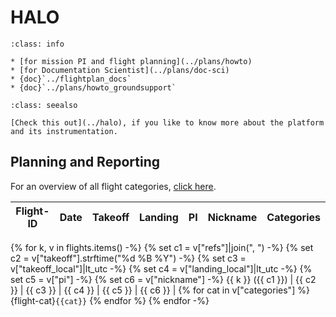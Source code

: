 <!-- This file was created automatically -->
# HALO

```{admonition} How-to
:class: info

* [for mission PI and flight planning](../plans/howto)
* [for Documentation Scientist](../plans/doc-sci)
* {doc}`../flightplan_docs`
* {doc}`../plans/howto_groundsupport`
```

```{admonition} Background information
:class: seealso

[Check this out](../halo), if you like to know more about the platform and its instrumentation.
```

## Planning and Reporting

For an overview of all flight categories, [click here](flight_categories).

Flight-ID | Date | Takeoff | Landing | PI | Nickname | Categories
--- | --- | --- | --- | --- | --- | ---
{% for k, v in flights.items() -%}
{% set c1 = v["refs"]|join(", ") -%}
{% set c2 = v["takeoff"].strftime("%d %B %Y") -%}
{% set c3 = v["takeoff_local"]|lt_utc -%}
{% set c4 = v["landing_local"]|lt_utc -%}
{% set c5 = v["pi"] -%}
{% set c6 = v["nickname"] -%}
{{ k }} ({{ c1 }}) | {{ c2 }} | {{ c3 }} | {{ c4 }} | {{ c5 }} | {{ c6 }} | {% for cat in v["categories"] %}{flight-cat}`{{cat}}` {% endfor %}
{% endfor -%}
